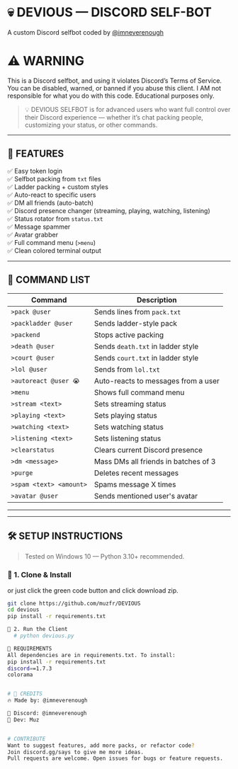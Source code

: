 # 💀 DEVIOUS  — DISCORD SELF-BOT 

A custom Discord selfbot coded  by [@imneverenough](https://discord.gg/PvVy76emAr) 
# ⚠️ WARNING
This is a Discord selfbot, and using it violates Discord’s Terms of Service.
You can be disabled, warned, or banned if you abuse this client.
I AM not responsible for what you do with this code. Educational purposes only.


> 💡 DEVIOUS SELFBOT is for advanced users who want full control over their Discord experience — whether it’s chat packing people, customizing your status, or other commands.

---

## 🧠 FEATURES

✅ Easy token login  
✅ Selfbot packing from `txt` files  
✅ Ladder packing + custom styles  
✅ Auto-react to specific users  
✅ DM all friends (auto-batch)  
✅ Discord presence changer (streaming, playing, watching, listening)  
✅ Status rotator from `status.txt`  
✅ Message spammer  
✅ Avatar grabber  
✅ Full command menu (`>menu`)  
✅ Clean colored terminal output  
 

---

## 📜 COMMAND LIST

| Command | Description |
|--------|-------------|
| `>pack @user` | Sends lines from `pack.txt` |
| `>packladder @user` | Sends ladder-style pack |
| `>packend` | Stops active packing |
| `>death @user` | Sends `death.txt` in ladder style |
| `>court @user` | Sends `court.txt` in ladder style |
| `>lol @user` | Sends from `lol.txt` |
| `>autoreact @user 😭` | Auto-reacts to messages from a user |
| `>menu` | Shows full command menu |
| `>stream <text>` | Sets streaming status |
| `>playing <text>` | Sets playing status |
| `>watching <text>` | Sets watching status |
| `>listening <text>` | Sets listening status |
| `>clearstatus` | Clears current Discord presence |
| `>dm <message>` | Mass DMs all friends in batches of 3 |
| `>purge` | Deletes recent messages |
| `>spam <text> <amount>` | Spams message X times |
| `>avatar @user` | Sends mentioned user's avatar |

---




---

## 🛠 SETUP INSTRUCTIONS

> Tested on Windows 10 — Python 3.10+ recommended.

### 🔧 1. Clone & Install
or just click the green code button and click download zip.
```bash
git clone https://github.com/muzfr/DEVIOUS
cd devious
pip install -r requirements.txt

🧪 2. Run the Client
  # python devious.py

🧾 REQUIREMENTS
All dependencies are in requirements.txt. To install:
pip install -r requirements.txt
discord==1.7.3
colorama


# 👑 CREDITS
🔥 Made by: @imneverenough 

💬 Discord: @imneverenough
🧠 Dev: Muz 


# CONTRIBUTE
Want to suggest features, add more packs, or refactor code?
Join discord.gg/says to give me more ideas.
Pull requests are welcome. Open issues for bugs or feature requests.




